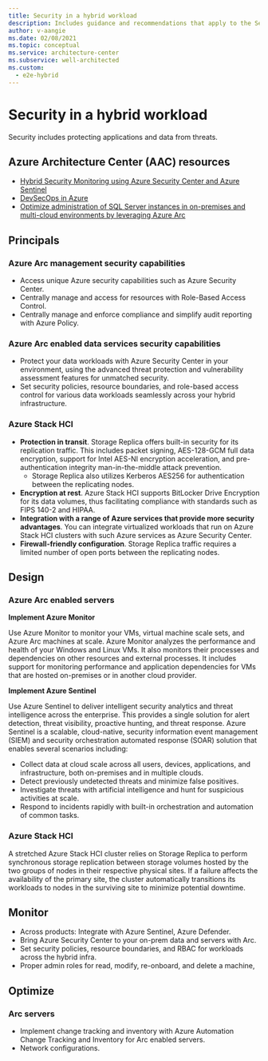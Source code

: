 ```yaml
---
title: Security in a hybrid workload
description: Includes guidance and recommendations that apply to the Security pillar in a hybrid and multi-cloud workload.
author: v-aangie
ms.date: 02/08/2021
ms.topic: conceptual
ms.service: architecture-center
ms.subservice: well-architected
ms.custom:
  - e2e-hybrid
---
```


# Security in a hybrid workload

Security includes protecting applications and data from threats.

## Azure Architecture Center (AAC) resources

- [Hybrid Security Monitoring using Azure Security Center and Azure Sentinel](/azure/architecture/hybrid/hybrid-security-monitoring)<!--CAF Overlap-->
- [DevSecOps in Azure](/azure/architecture/solution-ideas/articles/devsecops-in-azure)
- [Optimize administration of SQL Server instances in on-premises and multi-cloud environments by leveraging Azure Arc](/azure/architecture/hybrid/azure-arc-sql-server)<!--CAF Overlap-->

## Principals

### Azure Arc management security capabilities

- Access unique Azure security capabilities such as Azure Security Center.<!--CAF Overlap-->
- Centrally manage and access for resources with Role-Based Access Control.<!--CAF Overlap-->
- Centrally manage and enforce compliance and simplify audit reporting with Azure Policy.<!--CAF Overlap-->
 
### Azure Arc enabled data services security capabilities

- Protect your data workloads with Azure Security Center in your environment, using the advanced threat protection and vulnerability assessment features for unmatched security.<!--CAF Overlap--> 
- Set security policies, resource boundaries, and role-based access control for various data workloads seamlessly across your hybrid infrastructure.<!--CAF Overlap-->

### Azure Stack HCI

- **Protection in transit**. Storage Replica offers built-in security for its replication traffic. This includes packet signing, AES-128-GCM full data encryption, support for Intel AES-NI encryption acceleration, and pre-authentication integrity man-in-the-middle attack prevention.
   - Storage Replica also utilizes Kerberos AES256 for authentication between the replicating nodes.
- **Encryption at rest**. Azure Stack HCI supports BitLocker Drive Encryption for its data volumes, thus facilitating compliance with standards such as FIPS 140-2 and HIPAA.
- **Integration with a range of Azure services that provide more security advantages**. You can integrate virtualized workloads that run on Azure Stack HCI clusters with such Azure services as Azure Security Center.
- **Firewall-friendly configuration**. Storage Replica traffic requires a limited number of open ports between the replicating nodes.

## Design

### Azure Arc enabled servers

**Implement Azure Monitor**<!--CAF Overlap-->

Use Azure Monitor to monitor your VMs, virtual machine scale sets, and Azure Arc machines at scale<!--"at scale" CAF Overlap-->. Azure Monitor analyzes the performance and health of your Windows and Linux VMs. It also monitors their processes and dependencies on other resources and external processes. It includes support for monitoring performance and application dependencies for VMs that are hosted on-premises or in another cloud provider.

**Implement Azure Sentinel**

Use Azure Sentinel to deliver intelligent security analytics and threat intelligence across the enterprise. This provides a single solution for alert detection, threat visibility, proactive hunting, and threat response. Azure Sentinel is a scalable, cloud-native, security information event management (SIEM) and security orchestration automated response (SOAR) solution that enables several scenarios including:<!--CAF Overlap-->
- Collect data at cloud scale across all users, devices, applications, and infrastructure, both on-premises and in multiple clouds.<!--CAF Overlap-->
- Detect previously undetected threats and minimize false positives.<!--CAF Overlap-->
- Investigate threats with artificial intelligence and hunt for suspicious activities at scale.<!--CAF Overlap-->
- Respond to incidents rapidly with built-in orchestration and automation of common tasks.<!--CAF Overlap-->
 
### **Azure Stack HCI**

A stretched Azure Stack HCI cluster relies on Storage Replica to perform synchronous storage replication between storage volumes hosted by the two groups of nodes in their respective physical sites. If a failure affects the availability of the primary site, the cluster automatically transitions its workloads to nodes in the surviving site to minimize potential downtime.<!--CAF Overlap-->

## Monitor

- Across products: Integrate with Azure Sentinel, Azure Defender.<!--CAF Overlap-->
- Bring Azure Security Center to your on-prem data and servers with Arc.<!--CAF Overlap-->
- Set security policies, resource boundaries, and RBAC for workloads across the hybrid infra.<!--CAF Overlap-->
- Proper admin roles for read, modify, re-onboard, and delete a machine,<!--CAF Overlap-->
 
## Optimize

### Arc servers 
- Implement change tracking and inventory with Azure Automation Change Tracking and Inventory for Arc enabled servers.<!--CAF Overlap-->
- Network configurations.<!--CAF Overlap-->
 
